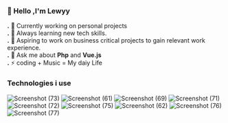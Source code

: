 ### 👋 Hello ,I'm Lewyy

**.**  🔭 Currently working on personal projects
<br>
**.**  🌱 Always learning  new tech skills.
<br>
**.**  👯 Aspiring to work on business critical projects to gain relevant work experience.
<br>
**.**  💬 Ask me about **Php** and **Vue.js**
<br>
**.**  ⚡ coding + Music = My daiy Life
<br>


### Technologies i use

![Screenshot (73)](https://user-images.githubusercontent.com/104835999/209979928-f8ac54bc-0419-4e61-bec6-650d6d9723c5.png)
![Screenshot (61)](https://user-images.githubusercontent.com/104835999/209979917-da2d2b00-a05b-4e15-a089-a24aeaa5c79b.png)
![Screenshot (69)](https://user-images.githubusercontent.com/104835999/209979922-c10c5dbe-7c51-44b5-940b-c6f57078b91a.png)
![Screenshot (71)](https://user-images.githubusercontent.com/104835999/209979925-007ad1c1-08d5-499e-b184-fa19a11c8351.png)
![Screenshot (72)](https://user-images.githubusercontent.com/104835999/209979927-c36e9717-23c4-4b7e-9f80-6a68db2359c1.png)
![Screenshot (75)](https://user-images.githubusercontent.com/104835999/209979930-396f3794-96c5-468a-a8c2-452f4352677c.png)
![Screenshot (62)](https://user-images.githubusercontent.com/104835999/209979918-1b855ce2-e67e-4d13-879c-eea3710cab10.png)
![Screenshot (76)](https://user-images.githubusercontent.com/104835999/209979907-7ca720ae-ad5f-49ef-a29c-5feeb7da33d1.png)
![Screenshot (77)](https://user-images.githubusercontent.com/104835999/209979913-d2ad0f8d-ec90-4198-83a8-3dc7bb5728a1.png)



